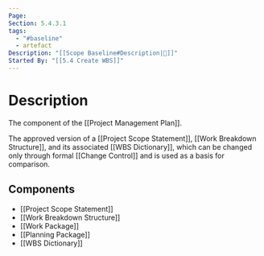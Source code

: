 ```yaml
---
Page: 
Section: 5.4.3.1
tags:
  - "#baseline"
  - artefact
Description: "[[Scope Baseline#Description|📝]]"
Started By: "[[5.4 Create WBS]]"
---
```

# Description
The component of the [[Project Management Plan]].

The approved version of a [[Project Scope Statement]], [[Work Breakdown Structure]], and its associated [[WBS Dictionary]], which can be changed only through formal [[Change Control]] and is used as a basis for comparison.
## Components
- [[Project Scope Statement]]
- [[Work Breakdown Structure]]
- [[Work Package]]
- [[Planning Package]]
- [[WBS Dictionary]]
